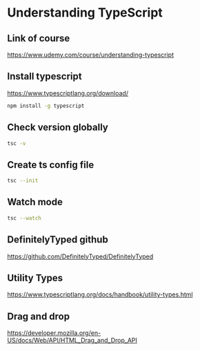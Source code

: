 # Understanding TypeScript

## Link of course

<https://www.udemy.com/course/understanding-typescript>

## Install typescript

<https://www.typescriptlang.org/download/>

```bash
npm install -g typescript
```

## Check version globally

```bash
tsc -v
```

## Create ts config file

```bash
tsc --init
```

## Watch mode

```bash
tsc --watch
```

## DefinitelyTyped github

<https://github.com/DefinitelyTyped/DefinitelyTyped>

## Utility Types

<https://www.typescriptlang.org/docs/handbook/utility-types.html>

## Drag and drop

<https://developer.mozilla.org/en-US/docs/Web/API/HTML_Drag_and_Drop_API>

